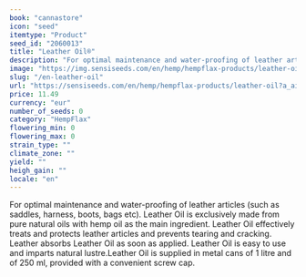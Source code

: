 ```yaml
---
book: "cannastore"
icon: "seed"
itemtype: "Product"
seed_id: "2060013"
title: "Leather Oil®"
description: "For optimal maintenance and water-proofing of leather articles. Hemp oil with other pure plant oils. Supplied in 250 ml metal cans. Order yours today!"
image: "https://img.sensiseeds.com/en/hemp/hempflax-products/leather-oil-image.png"
slug: "/en-leather-oil"
url: "https://sensiseeds.com/en/hemp/hempflax-products/leather-oil?a_aid=cannastore"
price: 11.49
currency: "eur"
number_of_seeds: 0
category: "HempFlax"
flowering_min: 0
flowering_max: 0
strain_type: ""
climate_zone: ""
yield: ""
heigh_gain: ""
locale: "en"
---
```

For optimal maintenance and water-proofing of leather articles (such as saddles, harness, boots, bags etc). Leather Oil is exclusively made from pure natural oils with hemp oil as the main ingredient. Leather Oil effectively treats and protects leather articles and prevents tearing and cracking. Leather absorbs Leather Oil as soon as applied. Leather Oil is easy to use and imparts natural lustre.Leather Oil is supplied in metal cans of 1 litre and of 250 ml, provided with a convenient screw cap.
